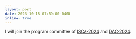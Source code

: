```yaml
---
layout: post
date: 2023-10-18 07:59:00-0400
inline: true
---
```


I will join the program committee of [ISCA-2024](https://iscaconf.org/isca2024/) and [DAC-2024](https://www.dac.com).
